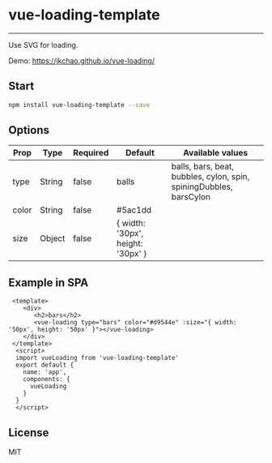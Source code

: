 # vue-loading-template

--- 

Use SVG for loading.

Demo: https://jkchao.github.io/vue-loading/

## Start

```bash
npm install vue-loading-template --save
```

## Options

 <table>
 	<thead>
      <tr>
      <th>Prop</th>
      <th>Type</th>
      <th>Required</th>
      <th>Default</th>
      <th>Available values</th>
      </tr>
    </thead>
	<tbody>
    	<tr>
        <td>type</td>
        <td>String</td>
        <td>false</td>
        <td>balls</td>
        <td>balls, bars, beat, bubbles, cylon, spin, spiningDubbles, barsCylon</td>
        </tr>
        <tr>
        <td>color</td>
        <td>String</td>
        <td>false</td>
        <td>#5ac1dd</td>
        <td></td>
        </tr>
        <tr>
        <td>size</td>
        <td>Object</td>
        <td>false</td>
        <td>{ width: '30px', height: '30px' }</td>
        <td></td>
        </tr>
    </tbody>
</table>

## Example in SPA

```vue
 <template>
    <div>
       <h2>bars</h2>
       <vue-loading type="bars" color="#d9544e" :size="{ width: '50px', height: '50px' }"></vue-loading>    
    </div>
 </template>
  <script>
  import vueLoading from 'vue-loading-template'
  export default {
    name: 'app',
    components: {
      vueLoading
    }
  }
  </script>
```


## License
MIT


